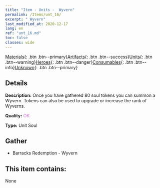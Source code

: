 ```yaml
---
title: "Item - Units -  Wyvern"
permalink: /Items/unt_16/
excerpt: " Wyvern"
last_modified_at: 2020-12-17
lang: en
ref: "unt_16.md"
toc: false
classes: wide
---
```

 [Materials](/Items/){: .btn .btn--primary}[Artifacts](/Items/Artifacts/){: .btn .btn--success}[Units](/Items/Units/){: .btn .btn--warning}[Heroes](/Items/Heroes/){: .btn .btn--danger}[Consumables](/Items/Consumables/){: .btn .btn--info}[Unknown](/Items/Unknown/){: .btn .btn--primary}

## Details
 **Description:** Once you have gathered 80 soul tokens you can summon a Wyvern. Tokens can also be used to upgrade or increase the rank of Wyverns.

 **Quality:** <span style="color: #DA70D6">OK</span>

 **Type:** Unit Soul

## Gather

*    Barracks Redemption - Wyvern 

## This item contains:

  None

